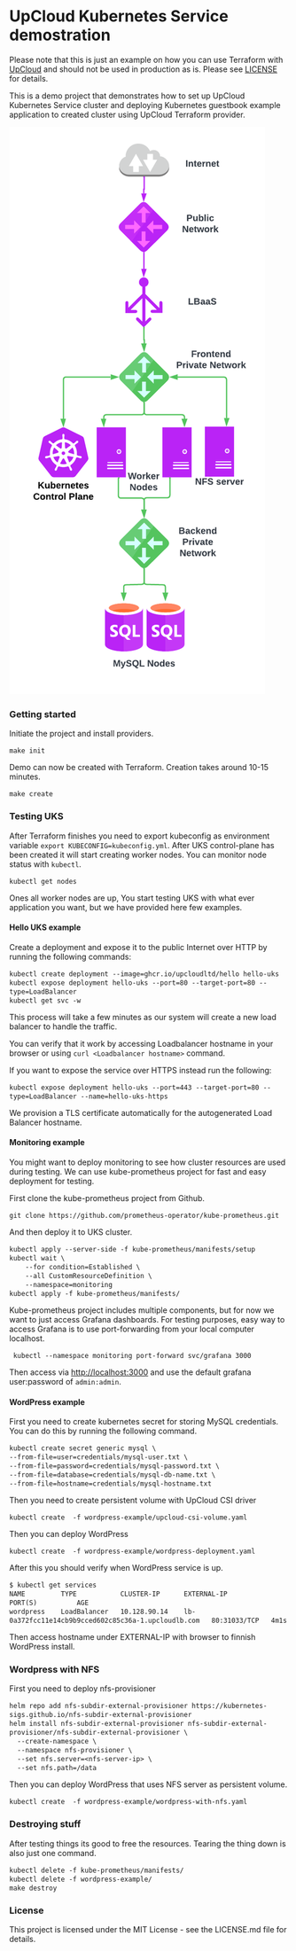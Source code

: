 # UpCloud Kubernetes Service demostration

Please note that this is just an example on how you can use Terraform with [UpCloud](https://upcloud.com/) and should not be used in production as is. Please see [LICENSE](LICENSE) for details.


This is a demo project that demonstrates how to set up UpCloud Kubernetes Service cluster and deploying Kubernetes 
guestbook example application to created cluster using UpCloud Terraform provider.


![Service Topology](demo.png)

### Getting started

Initiate the project and install providers.

```
make init
```

Demo can now be created with Terraform. Creation takes around 10-15 minutes.

```
make create
```

### Testing UKS
After Terraform finishes you need to export kubeconfig as environment variable `export KUBECONFIG=kubeconfig.yml`.
After UKS control-plane has been created it will start creating worker nodes. You can monitor node status with `kubectl`.
```
kubectl get nodes
```
Ones all worker nodes are up, You start testing UKS with what ever application you want, but we have provided here few examples.

#### Hello UKS example
Create a deployment and expose it to the public Internet over HTTP by running the following commands:

```
kubectl create deployment --image=ghcr.io/upcloudltd/hello hello-uks
kubectl expose deployment hello-uks --port=80 --target-port=80 --type=LoadBalancer
kubectl get svc -w
```

This process will take a few minutes as our system will create a new load balancer to handle the traffic.

You can verify that it work by accessing Loadbalancer hostname in your browser or using 
`curl <Loadbalancer hostname>` command.

If you want to expose the service over HTTPS instead run the following:

```
kubectl expose deployment hello-uks --port=443 --target-port=80 --type=LoadBalancer --name=hello-uks-https
```

We provision a TLS certificate automatically for the autogenerated Load Balancer hostname.
#### Monitoring example
You might want to deploy monitoring to see how cluster resources are used during testing. 
We can use kube-prometheus project for fast and easy deployment for testing.

First clone the kube-prometheus project from Github.
```
git clone https://github.com/prometheus-operator/kube-prometheus.git
```
And then deploy it to UKS cluster.
```
kubectl apply --server-side -f kube-prometheus/manifests/setup
kubectl wait \
	--for condition=Established \
	--all CustomResourceDefinition \
	--namespace=monitoring
kubectl apply -f kube-prometheus/manifests/
```
Kube-prometheus project includes multiple components, but for now we want to just access Grafana dashboards.
For testing purposes, easy way to access Grafana is to use port-forwarding from your local computer localhost.

```
 kubectl --namespace monitoring port-forward svc/grafana 3000
```

Then access via [http://localhost:3000](http://localhost:3000) and use the default grafana user:password of `admin:admin`.
#### WordPress example
First you need to create kubernetes secret for storing MySQL credentials. 
You can do this by running the following command.
```
kubectl create secret generic mysql \
--from-file=user=credentials/mysql-user.txt \
--from-file=password=credentials/mysql-password.txt \
--from-file=database=credentials/mysql-db-name.txt \
--from-file=hostname=credentials/mysql-hostname.txt
```
Then you need to create persistent volume with UpCloud CSI driver
```
kubectl create  -f wordpress-example/upcloud-csi-volume.yaml  
```
Then you can deploy WordPress
```
kubectl create  -f wordpress-example/wordpress-deployment.yaml
```

After this you should verify when WordPress service is up. 

```
$ kubectl get services
NAME         TYPE           CLUSTER-IP      EXTERNAL-IP                                           PORT(S)          AGE
wordpress    LoadBalancer   10.128.90.14    lb-0a372fcc11e14cb9b9cced602c85c36a-1.upcloudlb.com   80:31033/TCP   4m1s
```
Then access hostname under EXTERNAL-IP with browser to finnish WordPress install.

### Wordpress with NFS 

First you need to deploy nfs-provisioner
```
helm repo add nfs-subdir-external-provisioner https://kubernetes-sigs.github.io/nfs-subdir-external-provisioner
helm install nfs-subdir-external-provisioner nfs-subdir-external-provisioner/nfs-subdir-external-provisioner \
  --create-namespace \
  --namespace nfs-provisioner \
  --set nfs.server=<nfs-server-ip> \
  --set nfs.path=/data
```

Then you can deploy WordPress that uses NFS server as persistent volume.
```
kubectl create  -f wordpress-example/wordpress-with-nfs.yaml
```

### Destroying stuff

After testing things its good to free the resources. Tearing the thing down is also just one command.

```
kubectl delete -f kube-prometheus/manifests/
kubectl delete -f wordpress-example/
make destroy
```

### License ###
This project is licensed under the MIT License - see the LICENSE.md file for details.